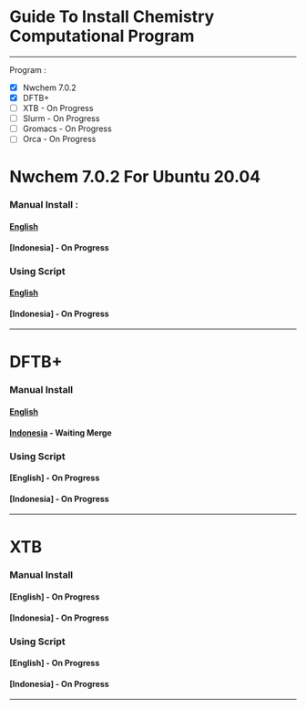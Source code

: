 # Guide To Install Chemistry Computational Program
----------------------
Program :
- [x] Nwchem 7.0.2
- [x] DFTB+
- [ ] XTB - On Progress
- [ ] Slurm - On Progress
- [ ] Gromacs - On Progress
- [ ] Orca - On Progress

# Nwchem 7.0.2 For Ubuntu 20.04
### Manual Install :
#### [English](https://github.com/nwchemgit/nwchem/releases)
#### [Indonesia] - On Progress

### Using Script
#### [English](https://github.com/Socky01/script_nwchem_7.0.2)
#### [Indonesia] - On Progress
----------------------

# DFTB+
### Manual Install
#### [English](https://github.com/Socky01/DFTB-_Installation)
#### [Indonesia](https://github.com/ARN696/Instalasi_DFTB-) - Waiting Merge

### Using Script
#### [English] - On Progress
#### [Indonesia] - On Progress
----------------------

# XTB
### Manual Install
#### [English] - On Progress
#### [Indonesia] - On Progress

### Using Script
#### [English] - On Progress
#### [Indonesia] - On Progress
----------------------
